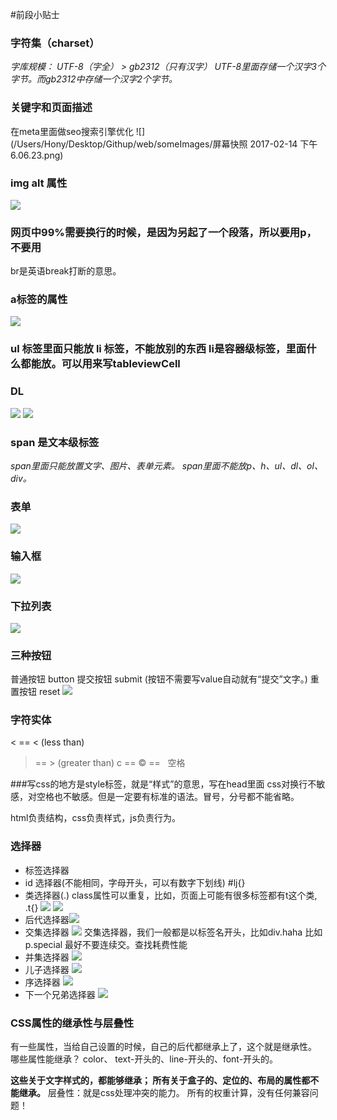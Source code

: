 #前段小贴士


### 字符集（charset）

*字库规模：  UTF-8（字全） > gb2312（只有汉字）*
*UTF-8里面存储一个汉字3个字节。而gb2312中存储一个汉字2个字节。*

### 关键字和页面描述
在meta里面做seo搜索引擎优化
![](/Users/Hony/Desktop/Githup/web/someImages/屏幕快照 2017-02-14 下午6.06.23.png)

### img alt 属性
![](/Users/Hony/Desktop/Githup/web/someImages/8B7943B7-18C3-40D4-A81E-C269782EBC2E.png
)

### 网页中99%需要换行的时候，是因为另起了一个段落，所以要用p，不要用<br />
br是英语break打断的意思。
### a标签的属性
![](/Users/Hony/Desktop/Githup/web/someImages/QQ20170214-0@2x.png)

### ul 标签里面只能放 li 标签，不能放别的东西 li是容器级标签，里面什么都能放。可以用来写tableviewCell

### DL
![](/Users/Hony/Desktop/Githup/web/someImages/QQ20170215-1@2x.png)
![](/Users/Hony/Desktop/Githup/web/someImages/QQ20170215-0@2x.png)

### span 是文本级标签
*span里面只能放置文字、图片、表单元素。 span里面不能放p、h、ul、dl、ol、div。*

### 表单
![](/Users/Hony/Desktop/Githup/web/someImages/QQ20170215-2@2x.png)

### 输入框
![](/Users/Hony/Desktop/Githup/web/someImages/QQ20170215-3@2x.png
)

### 下拉列表
![](/Users/Hony/Desktop/Githup/web/someImages/QQ20170215-4@2x.png)

### 三种按钮
普通按钮 button 
提交按钮 submit (按钮不需要写value自动就有“提交”文字。)
重置按钮 reset
![](/Users/Hony/Desktop/Githup/web/someImages/QQ20170215-5@2x.png)

### 字符实体
<  == &lt; (less than)
>  == &gt; (greater than)
c  == &copy;
   == &nbsp; 空格
   
###写css的地方是style标签，就是“样式”的意思，写在head里面
css对换行不敏感，对空格也不敏感。但是一定要有标准的语法。冒号，分号都不能省略。

html负责结构，css负责样式，js负责行为。

### 选择器
* 标签选择器
* id 选择器(不能相同，字母开头，可以有数字下划线) #lj{}
* 类选择器(.)  class属性可以重复，比如，页面上可能有很多标签都有t这个类,  .t{}  ![](/Users/Hony/Desktop/Githup/web/someImages/QQ20170215-6@2x.png)  ![](/Users/Hony/Desktop/Githup/web/someImages/QQ20170215-7@2x.png)
*  后代选择器![](/Users/Hony/Desktop/Githup/web/someImages/QQ20170215-8@2x.png)
*  交集选择器 ![](/Users/Hony/Desktop/Githup/web/someImages/QQ20170215-9@2x.png) 交集选择器，我们一般都是以标签名开头，比如div.haha  比如p.special 最好不要连续交。查找耗费性能
*  并集选择器 ![](/Users/Hony/Desktop/Githup/web/someImages/QQ20170215-10@2x.png)
*  儿子选择器 ![](/Users/Hony/Desktop/Githup/web/someImages/QQ20170215-11@2x.png)
*  序选择器 ![](/Users/Hony/Desktop/Githup/web/someImages/QQ20170215-13@2x.png)
*  下一个兄弟选择器 ![](/Users/Hony/Desktop/Githup/web/someImages/QQ20170215-12@2x.png)


### CSS属性的继承性与层叠性
有一些属性，当给自己设置的时候，自己的后代都继承上了，这个就是继承性。
哪些属性能继承？
color、 text-开头的、line-开头的、font-开头的。


**这些关于文字样式的，都能够继承； 所有关于盒子的、定位的、布局的属性都不能继承。**
层叠性：就是css处理冲突的能力。 所有的权重计算，没有任何兼容问题！






   












